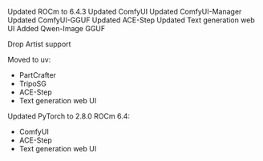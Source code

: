 Updated ROCm to 6.4.3
Updated ComfyUI
Updated ComfyUI-Manager
Updated ComfyUI-GGUF
Updated ACE-Step
Updated Text generation web UI
Added Qwen-Image GGUF

Drop Artist support

Moved to uv:
- PartCrafter
- TripoSG
- ACE-Step
- Text generation web UI

Updated PyTorch to 2.8.0 ROCm 6.4:
- ComfyUI
- ACE-Step
- Text generation web UI